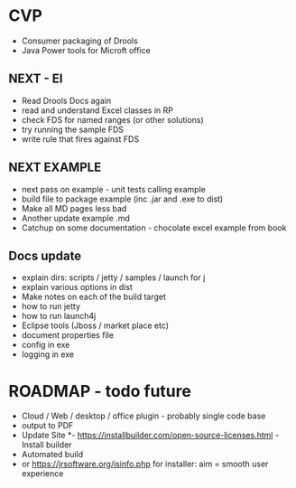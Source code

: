# CVP

- Consumer packaging of Drools
- Java Power tools for Microft office

## NEXT - EI

- Read Drools Docs again
- read and understand Excel classes in RP
- check FDS for named ranges (or other solutions)
- try running the sample FDS
- write rule that fires against FDS


## NEXT EXAMPLE

- next pass on example - unit tests calling example
- build file to package example (inc .jar and .exe to dist)
- Make all MD pages less bad
- Another update example .md
- Catchup on some documentation - chocolate excel example from book
    

## Docs update

- explain dirs: scripts / jetty / samples / launch for j
- explain various options in dist
- Make notes on each of the build target
- how to run jetty
- how to run launch4j
- Eclipse tools (Jboss / market place etc)
- document properties file
- config in exe
- logging in exe



# ROADMAP - todo future

- Cloud / Web / desktop / office plugin - probably single code base
- output to PDF
- Update Site
*- https://installbuilder.com/open-source-licenses.html - Install builder
- Automated build
- or https://jrsoftware.org/isinfo.php for installer: aim = smooth user experience

